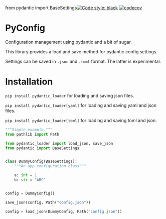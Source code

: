 from pydantic import BaseSettings[![Code style: black](https://img.shields.io/badge/code%20style-black-000000.svg)](https://github.com/psf/black)
[![codecov](https://codecov.io/gh/sander76/pyconfig/branch/master/graph/badge.svg)](https://codecov.io/gh/sander76/pyconfig)

# PyConfig

Configuration management using pydantic and a bit of sugar.

This library provides a load and save method for pydantic config settings.

Settings can be saved in `.json` and `.toml` format. The latter is experimental.

# Installation

`pip install pydantic_loader` for loading and saving json files.

`pip install pydantic_loader[yaml]` for loading and saving yaml and json files.

`pip install pydantic_loader[toml]` for loading and saving toml and json.


```python
"""Simple example."""
from pathlib import Path

from pydantic_loader import load_json, save_json
from pydantic import BaseSettings


class DummyConfig(BaseSettings):
    """An app configuration class"""

    a: int = 1
    b: str = "ABC"


config = DummyConfig()

save_json(config, Path("config.json"))

config = load_json(DummyConfig, Path("config.json"))
```